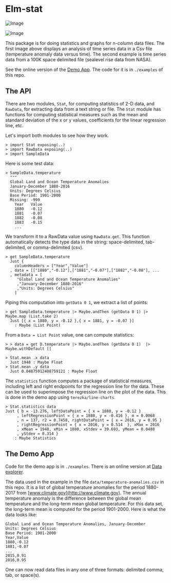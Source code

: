 # Elm-stat

![Image](./image/dataviewer.png)

![Image](./image/dataviewer-sealevel.png)

This package is for doing statistics and graphs for n-column data files. The first image above displays an analysis of time series data in a Csv file (temperature anomaly data versus time). The second example is time series data from a 100K space delimited file (sealevel rise data from NASA).

See the online version of the [Demo App](https://jxxcarlson.github.io/app/dataviewer.html).  The code for it is in `./examples` of this repo.

## The API

There are two modules, `Stat`, for computing statistics of 2-D data, and `RawData`, for extracting data from a text string or file. The `Stat` module has functions for computing statistical measures such as the mean and standard deviation of the x or y values, coefficients for the linear regression line, etc.

Let's import both modules to see how they work.

```
> import Stat exposing(..)
> import RawData exposing(..)
> import SampleData
```

Here is some test data:

```
> SampleData.temperature
  """
  Global Land and Ocean Temperature Anomalies
  January-December 1880-2016
  Units: Degrees Celsius
  Base Period: 1901-2000
  Missing: -999
    Year   Value
    1880   -0.12
    1881   -0.07
    1882   -0.08
    1883   -0.15
    ...
```

We transform it to a RawData value using `RawData.get`.  This function automatically detects the type data in the string: space-delimited, tab-delimited, or comma-delimited (csv).

```
> get SampleData.temperature
  Just {
    columnHeaders = ["Year","Value"]
  , data = [["1880","-0.12"],["1881","-0.07"],["1882","-0.08"], ...
  , metadata = [
     "Global Land and Ocean Temperature Anomalies"
     ,"January-December 1880-2016"
     ,"Units: Degrees Celsius"
    ]
```

Piping this computation into `getData 0 1`, we extract a list of points:

```
> get SampleData.temperature |> Maybe.andThen (getData 0 1) |> Maybe.map (List.take 2)
  Just [{ x = 1880, y = -0.12 },{ x = 1881, y = -0.07 }]
    : Maybe (List Point)
```


From a `Data = List Point` value, one can compute statistics:

```
> > data = get D.temperature |> Maybe.andThen (getData 0 1)  |> Maybe.withDefault []

> Stat.mean .x data
  Just 1948 : Maybe Float
> Stat.mean .y data
  Just 0.04875912408759121 : Maybe Float
```

The `statistics` function computes a package of statistical measures, including left and right endpoints for the regression line for the data.  These can be used to superimpose the regression line on the plot of the data.  This is done in the demo app using `terezka/line-charts`.

```
> Stat.statistics data
Just { b = -13.276, leftDataPoint = { x = 1880, y = -0.12 }
     , leftRegressionPoint = { x = 1880, y = -0.416 }, m = 0.0068
     , n = 137, r2 = 0.7458, rightDataPoint = { x = 2016, y = 0.95 }
     , rightRegressionPoint = { x = 2016, y = 0.514  }, xMax = 2016
     , xMean = 1948, xMin = 1880, xStdev = 39.693, yMean = 0.0488
     , yStdev = 0.314 }
    : Maybe Statistics
```

## The Demo App

Code for the demo app is in `./examples`.  There is an online version at
[Data explorer](https://jxxcarlson.github.io/app/dataviewer.html).

The data used in the example in the file `data/temperature-anomalies.csv` in this repo. It is a list of global temperature anomalies for the period 1880-2017 from [www.climate.gov](http://www.climate.gov). The annual temperature anomaly is the difference between the global mean temperature and the long-term mean global temperature. For this data set, the long-term mean is computed for the period 1901-2000. Here is what the data looks like:

```
Global Land and Ocean Temperature Anomalies, January-December
Units: Degrees Celsius
Base Period: 1901-2000
Year,Value
1880,-0.12
1881,-0.07
...
2015,0.91
2016,0.95
```

One can now read data files in any one of three formats: delimited comma, tab, or space(s).
